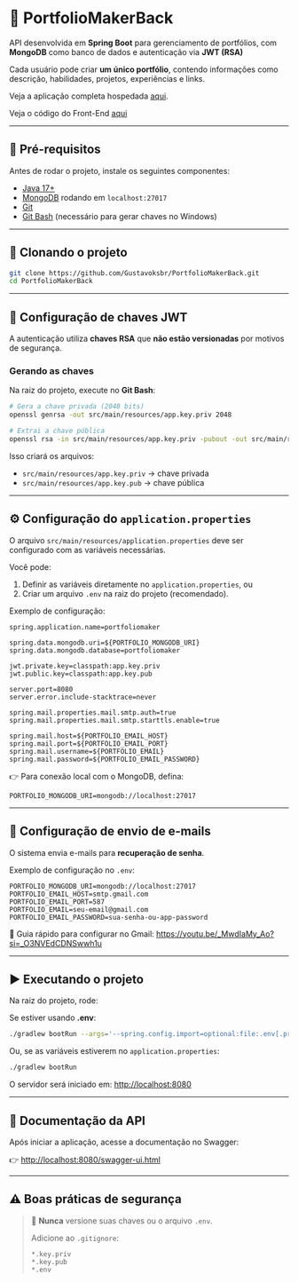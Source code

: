 # 📌 PortfolioMakerBack

API desenvolvida em **Spring Boot** para gerenciamento de portfólios, com **MongoDB** como banco de dados e autenticação via **JWT (RSA)**

Cada usuário pode criar **um único portfólio**, contendo informações como descrição, habilidades, projetos, experiências e links.

Veja a aplicação completa hospedada [aqui](https://gustavoksbr-portfolio-maker.vercel.app).

Veja o código do Front-End [aqui](https://github.com/Gustavoksbr/PortfolioMakerFront)

---

## 🔨 Pré-requisitos

Antes de rodar o projeto, instale os seguintes componentes:

- [Java 17+](https://adoptium.net/)
- [MongoDB](https://www.mongodb.com/try/download/community) rodando em `localhost:27017`
- [Git](https://git-scm.com/)
- [Git Bash](https://gitforwindows.org/) (necessário para gerar chaves no Windows)

---

## 📂 Clonando o projeto

```bash
git clone https://github.com/Gustavoksbr/PortfolioMakerBack.git
cd PortfolioMakerBack
```

---

## 🔑 Configuração de chaves JWT

A autenticação utiliza **chaves RSA** que **não estão versionadas** por motivos de segurança.

### Gerando as chaves

Na raiz do projeto, execute no **Git Bash**:

```bash
# Gera a chave privada (2048 bits)
openssl genrsa -out src/main/resources/app.key.priv 2048

# Extrai a chave pública
openssl rsa -in src/main/resources/app.key.priv -pubout -out src/main/resources/app.key.pub
```

Isso criará os arquivos:

- `src/main/resources/app.key.priv` → chave privada
- `src/main/resources/app.key.pub` → chave pública

---

## ⚙️ Configuração do `application.properties`

O arquivo `src/main/resources/application.properties` deve ser configurado com as variáveis necessárias.

Você pode:
1. Definir as variáveis diretamente no `application.properties`, ou
2. Criar um arquivo `.env` na raiz do projeto (recomendado).

Exemplo de configuração:

````properties
spring.application.name=portfoliomaker

spring.data.mongodb.uri=${PORTFOLIO_MONGODB_URI}
spring.data.mongodb.database=portfoliomaker

jwt.private.key=classpath:app.key.priv
jwt.public.key=classpath:app.key.pub

server.port=8080
server.error.include-stacktrace=never

spring.mail.properties.mail.smtp.auth=true
spring.mail.properties.mail.smtp.starttls.enable=true

spring.mail.host=${PORTFOLIO_EMAIL_HOST}
spring.mail.port=${PORTFOLIO_EMAIL_PORT}
spring.mail.username=${PORTFOLIO_EMAIL}
spring.mail.password=${PORTFOLIO_EMAIL_PASSWORD}
````

👉 Para conexão local com o MongoDB, defina:
```
PORTFOLIO_MONGODB_URI=mongodb://localhost:27017
```

---

## 📧 Configuração de envio de e-mails

O sistema envia e-mails para **recuperação de senha**.

Exemplo de configuração no `.env`:
````env
PORTFOLIO_MONGODB_URI=mongodb://localhost:27017
PORTFOLIO_EMAIL_HOST=smtp.gmail.com
PORTFOLIO_EMAIL_PORT=587
PORTFOLIO_EMAIL=seu-email@gmail.com
PORTFOLIO_EMAIL_PASSWORD=sua-senha-ou-app-password
````

🔗 Guia rápido para configurar no Gmail: https://youtu.be/_MwdIaMy_Ao?si=_O3NVEdCDNSwwh1u

---

## ▶️ Executando o projeto

Na raiz do projeto, rode:

Se estiver usando **.env**:
```bash
./gradlew bootRun --args='--spring.config.import=optional:file:.env[.properties]'
```

Ou, se as variáveis estiverem no `application.properties`:
```bash
./gradlew bootRun
```

O servidor será iniciado em: [http://localhost:8080](http://localhost:8080)

---

## 📜 Documentação da API

Após iniciar a aplicação, acesse a documentação no Swagger:

👉 [http://localhost:8080/swagger-ui.html](http://localhost:8080/swagger-ui.html)

---

## ⚠️ Boas práticas de segurança

> 🚫 **Nunca** versione suas chaves ou o arquivo `.env`.
>
> Adicione ao `.gitignore`:
> ```
> *.key.priv
> *.key.pub
> *.env
> ```

